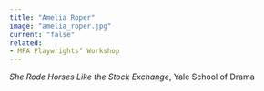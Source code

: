 ```yaml
---
title: "Amelia Roper"
image: "amelia_roper.jpg"
current: "false"
related:
- MFA Playwrights’ Workshop
---
```


*She Rode Horses Like the Stock Exchange*, Yale School of Drama
